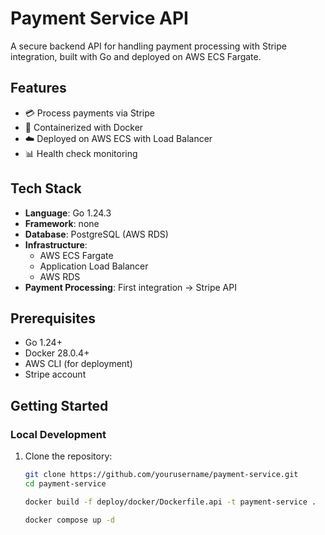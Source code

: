 # Payment Service API

A secure backend API for handling payment processing with Stripe integration, built with Go and deployed on AWS ECS Fargate.

## Features

- 💳 Process payments via Stripe
- 🚀 Containerized with Docker
- ☁️ Deployed on AWS ECS with Load Balancer
- 📊 Health check monitoring

## Tech Stack

- **Language**: Go 1.24.3
- **Framework**: none
- **Database**: PostgreSQL (AWS RDS)
- **Infrastructure**: 
  - AWS ECS Fargate
  - Application Load Balancer
  - AWS RDS
- **Payment Processing**: First integration -> Stripe API

## Prerequisites

- Go 1.24+
- Docker 28.0.4+
- AWS CLI (for deployment)
- Stripe account

## Getting Started

### Local Development

1. Clone the repository:
   ```bash
   git clone https://github.com/yourusername/payment-service.git
   cd payment-service

   docker build -f deploy/docker/Dockerfile.api -t payment-service .

   docker compose up -d